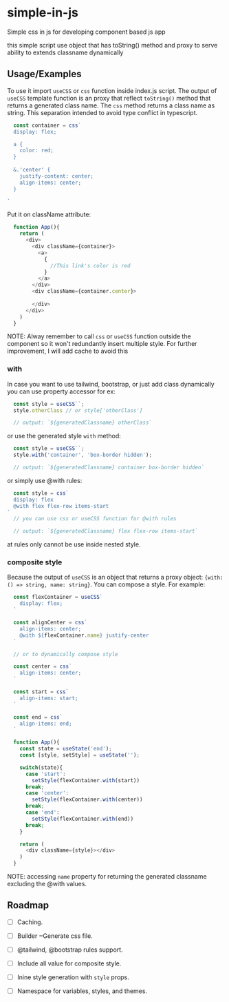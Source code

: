 # simple-in-js
Simple css in js for developing component based js app

this simple script use object that has toString() method and proxy to serve ability to extends classname dynamically

## Usage/Examples

To use it import `useCSS` or `css` function inside index.js script. The output of `useCSS` template function is an proxy that reflect `toString()` method that returns a generated class name. The `css` method returns a class name as string. This separation intended to avoid type conflict in typescript.

```javascript
  const container = css`
  display: flex;

  a {
    color: red;
  }
  
  &.'center' {
    justify-content: center;
    align-items: center;
  }

`
```

Put it on className attribute:

```javascript
  function App(){
    return (
      <div>
        <div className={container}>
          <a>
            {
              //This link's color is red
            }
          </a>
        </div>
        <div className={container.center}>
        
        </div>
      </div>
    )
  }

```

NOTE: Alway remember to call `css` or `useCSS` function outside the component so it won't redundantly insert multiple style.
For further improvement, I will add cache to avoid this

### with
In case you want to use tailwind, bootstrap, or just add class dynamically you can use property accessor for ex:

```javascript
  const style = useCSS``;
  style.otherClass // or style['otherClass']

  // output: `${generatedClassname} otherClass`
```

or use the generated style `with` method:

```javascript
  const style = useCSS``;
  style.with('container', 'box-border hidden');

  // output: `${generatedClassname} container box-border hidden`
```

or simply use @with rules:

```javascript
  const style = css`
  display: flex
  @with flex flex-row items-start
`
  // you can use css or useCSS function for @with rules

  // output: `${generatedClassname} flex flex-row items-start`
```
at rules only cannot be use inside nested style.

### composite style

Because the output of `useCSS` is an object that returns a proxy object: `{with: () => string, name: string}`. You can compose a style. For example:
```javascript
  const flexContainer = useCSS`
    display: flex;
  `

  const alignCenter = css`
    align-items: center;
    @with ${flexContainer.name} justify-center
  `

  // or to dynamically compose style

  const center = css`
    align-items: center;
  `

  const start = css`
    align-items: start;
  `

  const end = css`
    align-items: end;
  `

  function App(){
    const state = useState('end');
    const [style, setStyle] = useState('');

    switch(state){
      case 'start':
        setStyle(flexContainer.with(start))
      break;
      case 'center':
        setStyle(flexContainer.with(center))
      break;
      case 'end':
        setStyle(flexContainer.with(end))
      break;
    }

    return (
      <div className={style}></div>
    )
  }

```

NOTE: accessing `name` property for returning the generated classname excluding the @with values.
## Roadmap

- [ ] Caching.
- [ ] Builder ‒Generate css file.
- [ ] @tailwind, @bootstrap rules support.
- [ ] Include all value for composite style.
- [ ] Inine style generation with `style` props.
- [ ] Namespace for variables, styles, and themes.

